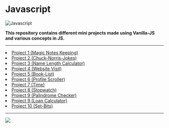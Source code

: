 # Javascript

<img src="https://is.gd/1o2hQw" alt="Javascript">

<i class="fab fa-js-square"></i>


<b>This repository contains different mini projects made using Vanilla-JS and various concepts in JS.</b>

<hr>

<li color="red"><a href="https://github.com/qazwsxedcrfv12/Vanilla-Javascript/tree/master/Mgic-Notes-Keeping" color="red">Project 1 (Magic Notes Keeping)</a></li>

<li color="green"><a href="https://github.com/qazwsxedcrfv12/Vanilla-Javascript/tree/master/CHUCK-NORRIS-JOKES" color="green">Project 2 (Chuck-Norris-Jokes)</a></li>

<li color="yellow"><a href="https://github.com/qazwsxedcrfv12/Vanilla-Javascript/tree/master/Name-Length-Calculator" color="yellow">Project 3 (Name Length Calculator)</a></li>

<li color="pink"><a href="https://github.com/qazwsxedcrfv12/Vanilla-Javascript/tree/master/Website-Visit" color="pink">Project 4 (Website Visit)</a></li>

<li color="tomato"><a href="https://github.com/qazwsxedcrfv12/Vanilla-Javascript/tree/master/Book-List-Project" color="tomato">Project 5 (Book-List)</a></li>

<li color="greenyellow"><a href="https://github.com/qazwsxedcrfv12/Vanilla-Javascript/tree/master/Profile-Scroller" color="greenyellow">Project 6 (Profile Scroller)</a></li>
  
<li color="violet"><a href="https://github.com/qazwsxedcrfv12/Vanilla-Javascript/tree/master/Time" color="violet">Project 7 (Time)</a></li>

<li color="blue"><a href="https://github.com/qazwsxedcrfv12/Vanilla-Javascript/tree/master/Stop-Watch" color="blue">Project 8 (Stopwatch)</a></li>

<li color="#fb1be1"><a href="https://github.com/qazwsxedcrfv12/Vanilla-Javascript/tree/master/Palindrome-Checker" color="#fb1be1">Project 9 (Palindrome Checker)</a></li>

<li color="#fb1be1"><a href="https://github.com/qazwsxedcrfv12/Vanilla-Javascript/tree/master/Loan-Calculator" color="#fb1be1">Project 9 (Loan Calculator)</a></li>

<li color="orange"><a href="https://github.com/qazwsxedcrfv12/Vanilla-Javascript/tree/master/Set-Bits" color="orange">Project 10 (Set-Bits)</a></li>
<hr>
  
<img src="https://udemy-certificate.s3.amazonaws.com/image/UC-a3299e55-f8d4-4359-a0e7-8b5b1ed212cd.jpg">

